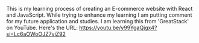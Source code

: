 This is my learning process of creating an E-commerce website with React and JavaScript. While trying to enhance my learning I am putting comment for my future application and studies.
I am learning this from 'GreatStack' on YouTube.
Here's the URL: https://youtu.be/y99YgaQjgx4?si=Lc6aOWoOJZ7viZ92
